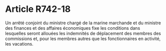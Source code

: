 # Article R742-18

Un arrêté conjoint du ministre chargé de la marine marchande et du ministre des finances et des affaires économiques fixe les conditions dans lesquelles seront allouées les indemnités de déplacement des membres des commissions et, pour les membres autres que les fonctionnaires en activité, les vacations.